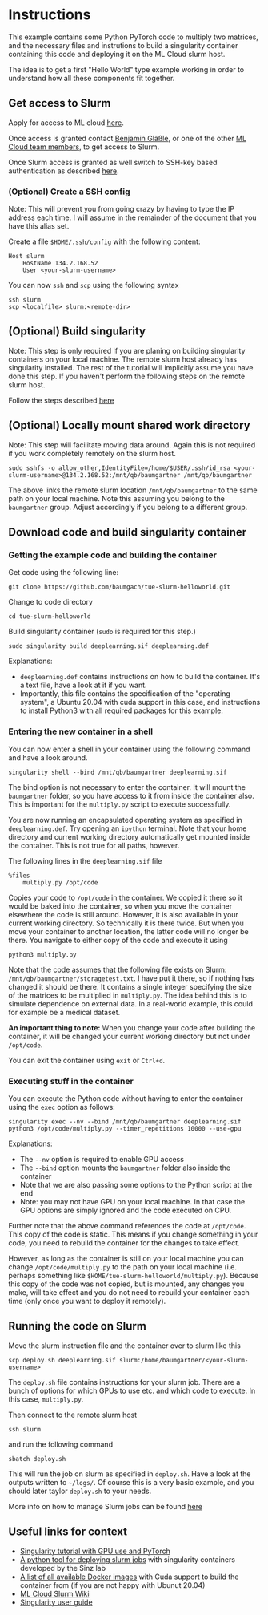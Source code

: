 # Instructions

This example contains some Python PyTorch code to multiply two matrices, and the necessary files and instrutions to build a singularity container containing this code and deploying it on the ML Cloud slurm host. 

The idea is to get a first "Hello World" type example working in order to understand how all these components fit together. 

## Get access to Slurm

Apply for access to ML cloud [here](https://uni-tuebingen.de/de/199396). 

Once access is granted contact [Benjamin Gläßle](mailto:benjamin.glaessle@uni-tuebingen.de), or one of the other [ML Cloud team members](https://uni-tuebingen.de/forschung/forschungsschwerpunkte/exzellenzcluster-maschinelles-lernen/forschung/forschung/zentrale-einrichtungen/machine-learning-science-cloud/), to get access to Slurm. 

Once Slurm access is granted as well switch to SSH-key based authentication as described [here](https://gitlab.mlcloud.uni-tuebingen.de/doku/public/-/wikis/Slurm#login-and-access).

### (Optional) Create a SSH config 
Note: This will prevent you from going crazy by having to type the IP address each time. I will assume in the remainder of the document that you have this alias set. 

Create a file `$HOME/.ssh/config` with the following content:

````
Host slurm
    HostName 134.2.168.52
    User <your-slurm-username>
````

You can now `ssh` and `scp` using the following syntax 
````
ssh slurm
scp <localfile> slurm:<remote-dir>
````

## (Optional) Build singularity
Note: This step is only required if you are planing on building singularity containers on your local machine. The remote slurm host already has singularity installed. The rest of the tutorial will implicitly assume you have done this step. If you haven't perform the following steps on the remote slurm host. 

Follow the steps described [here](https://sylabs.io/guides/3.7/user-guide/quick_start.html)

## (Optional) Locally mount shared work directory 
Note: This step will facilitate moving data around. Again this is not required if you work completely remotely on the slurm host. 

````
sudo sshfs -o allow_other,IdentityFile=/home/$USER/.ssh/id_rsa <your-slurm-username>@134.2.168.52:/mnt/qb/baumgartner /mnt/qb/baumgartner
````

The above links the remote slurm location `/mnt/qb/baumgartner` to the same path on your local machine. Note this assuming you belong to the `baumgartner` group. Adjust accordingly if you belong to a different group. 

## Download code and build singularity container

### Getting the example code and building the container

Get code using the following line:

````
git clone https://github.com/baumgach/tue-slurm-helloworld.git
````

Change to code directory

````
cd tue-slurm-helloworld
````

Build singularity container (`sudo` is required for this step.)

````
sudo singularity build deeplearning.sif deeplearning.def
````

Explanations:
 - `deeplearning.def` contains instructions on how to build the container. It's a text file, have a look at it if you want. 
 - Importantly, this file contains the specification of the "operating system", a Ubuntu 20.04 with cuda support in this case, and instructions to install Python3 with all required packages for this example. 

### Entering the new container in a shell

You can now enter a shell in your container using the following command and have a look around. 

````
singularity shell --bind /mnt/qb/baumgartner deeplearning.sif
````

The bind option is not necessary to enter the container. It will mount the `baumgartner` folder, so you have access to it from inside the container also. This is important for the `multiply.py` script to execute successfully.  

You are now running an encapsulated operating system as specified in `deeplearning.def`. 
Try opening an `ipython` terminal. 
Note that your home directory and current working directory automatically get mounted inside the container. This is not true for all paths, however. 

The following lines in the `deeplearning.sif` file 
````
%files
    multiply.py /opt/code
````
Copies your code to `/opt/code` in the container. We copied it there so it would be baked into the container, so when you move the container elsewhere the code is still around. However, it is also available in your current working directory. So technically it is there twice. But when you move your container to another location, the latter code will no longer be there. You navigate to either copy of the code and execute it using 

````
python3 multiply.py
````

Note that the code assumes that the following file exists on Slurm: `/mnt/qb/baumgartner/storagetest.txt`. I have put it there, so if nothing has changed it should be there. It contains a single integer specifying the size of the matrices to be multiplied in `multiply.py`. The idea behind this is to simulate dependence on external data. In a real-world example, this could for example be a medical dataset. 

**An important thing to note:** When you change your code after building the container, it will be changed your current working directory but not under `/opt/code`. 

You can exit the container using `exit` or `Ctrl+d`. 

### Executing stuff in the container 

You can execute the Python code without having to enter the container using the `exec` option as follows: 

````
singularity exec --nv --bind /mnt/qb/baumgartner deeplearning.sif python3 /opt/code/multiply.py --timer_repetitions 10000 --use-gpu
````

Explanations:
 - The `--nv` option is required to enable GPU access
 - The `--bind` option mounts the `baumgartner` folder also inside the container
 - Note that we are also passing some options to the Python script at the end
 - Note: you may not have GPU on your local machine. In that case the GPU options are simply ignored and the code executed on CPU. 

Further note that the above command references the code at `/opt/code`. This copy of the code is static. This means if you change something in your code, you need to rebuild the container for the changes to take effect. 

However, as long as the container is still on your local machine you can change `/opt/code/multiply.py` to the path on your local machine (i.e. perhaps something like `$HOME/tue-slurm-helloworld/multiply.py`). Because this copy of the code was not copied, but is mounted, any changes you make, will take effect and you do not need to rebuild your container each time (only once you want to deploy it remotely).

## Running the code on Slurm

Move the slurm instruction file and the container over to slurm like this

````
scp deploy.sh deeplearning.sif slurm:/home/baumgartner/<your-slurm-username>
````

The `deploy.sh` file contains instructions for your slurm job. There are a bunch of options for which GPUs to use etc. and which code to execute. In this case, `multiply.py`. 

Then connect to the remote slurm host
````
ssh slurm
````

and run the following command 
````
sbatch deploy.sh
````

This will run the job on slurm as specified in `deploy.sh`. Have a look at the outputs written to `~/logs/`. 
Of course this is a very basic example, and you should later taylor `deploy.sh` to your needs. 

More info on how to manage Slurm jobs can be found [here](https://gitlab.mlcloud.uni-tuebingen.de/doku/public/-/wikis/Slurm)

## Useful links for context

 - [Singularity tutorial with GPU use and PyTorch](https://github.com/bdusell/singularity-tutorial)
 - [A python tool for deploying slurm jobs](https://github.com/sinzlab/tue-slurm/) with singularity containers developed by the Sinz lab
 - [A list of all available Docker images](https://hub.docker.com/r/nvidia/cuda/) with Cuda support to build the container from (if you are not happy with Ubunut 20.04)
 - [ML Cloud Slurm Wiki](https://gitlab.mlcloud.uni-tuebingen.de/doku/public/-/wikis/Slurm)
 - [Singularity user guide](https://sylabs.io/guides/3.7/user-guide/)